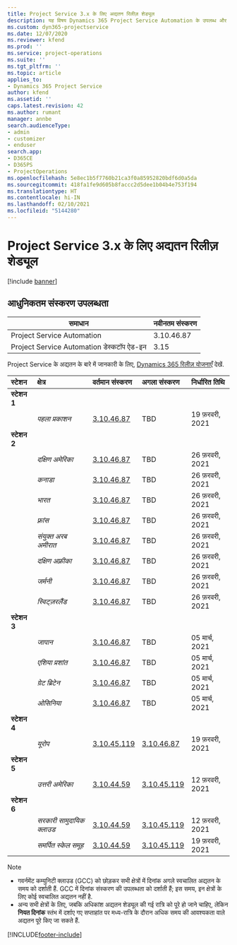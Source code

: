 ```yaml
---
title: Project Service 3.x के लिए अद्यतन रिलीज़ शेड्यूल
description: यह विषय Dynamics 365 Project Service Automation के उपलब्ध और आगामी रिलीज़ के बारे में जानकारी प्रदान करता है.
ms.custom: dyn365-projectservice
ms.date: 12/07/2020
ms.reviewer: kfend
ms.prod: ''
ms.service: project-operations
ms.suite: ''
ms.tgt_pltfrm: ''
ms.topic: article
applies_to:
- Dynamics 365 Project Service
author: kfend
ms.assetid: ''
caps.latest.revision: 42
ms.author: rumant
manager: annbe
search.audienceType:
- admin
- customizer
- enduser
search.app:
- D365CE
- D365PS
- ProjectOperations
ms.openlocfilehash: 5e8ec1b5f7760b21ca3f0a85952820bdf6d0a5da
ms.sourcegitcommit: 418fa1fe9d605b8faccc2d5dee1b04b4e753f194
ms.translationtype: HT
ms.contentlocale: hi-IN
ms.lasthandoff: 02/10/2021
ms.locfileid: "5144280"
---
```

# <a name="update-release-schedule-for-project-service-3x"></a>Project Service 3.x के लिए अद्यतन रिलीज़ शेड्यूल

[!include [banner](../includes/psa-now-project-operations.md)]

## <a name="latest-version-availability"></a>आधुनिकतम संस्करण उपलब्धता

| समाधान  | नवीनतम संस्करण |
|-------|----|
| Project Service Automation    | 3.10.46.87 |
| Project Service Automation डेस्कटॉप ऐड-इन                | 3.15          |

Project Service के अद्यतन के बारे में जानकारी के लिए, [Dynamics 365 रिलीज़ योजनाएँ](https://docs.microsoft.com/dynamics365/release-plans/) देखें. 

| स्टेशन  | क्षेत्र | वर्तमान संस्करण | अगला संस्करण |  निर्धारित तिथि
| :---   | :---   | :---   | :---   |:---   |         
|<strong>स्टेशन 1</strong> | |  |  | |
| | <i>पहला प्रकाशन</i> | [3.10.46.87](whats-new-ur-28-5.md) | TBD | 19 फ़रवरी, 2021
|<strong>स्टेशन 2</strong> | |  |  | |
| | <i>दक्षिण अमेरिका</i> | [3.10.46.87](whats-new-ur-28-5.md) | TBD | 26 फ़रवरी, 2021
| | <i>कनाडा</i> | [3.10.46.87](whats-new-ur-28-5.md) | TBD | 26 फ़रवरी, 2021
| | <i>भारत</i> | [3.10.46.87](whats-new-ur-28-5.md) | TBD | 26 फ़रवरी, 2021
| | <i>फ़्रांस</i> | [3.10.46.87](whats-new-ur-28-5.md) | TBD | 26 फ़रवरी, 2021
| | <i>संयुक्त अरब अमीरात</i> | [3.10.46.87](whats-new-ur-28-5.md) | TBD | 26 फ़रवरी, 2021
| | <i>दक्षिण अफ़्रीका</i> | [3.10.46.87](whats-new-ur-28-5.md) | TBD | 26 फ़रवरी, 2021
| | <i>जर्मनी</i> | [3.10.46.87](whats-new-ur-28-5.md) | TBD | 26 फ़रवरी, 2021
| | <i>स्विट्ज़रलैंड</i> | [3.10.46.87](whats-new-ur-28-5.md) | TBD | 26 फ़रवरी, 2021
|<strong>स्टेशन 3</strong> | |  |  | |
| | <i>जापान</i> | [3.10.46.87](whats-new-ur-28-5.md) | TBD | 05 मार्च, 2021
| | <i>एशिया प्रशांत</i> | [3.10.46.87](whats-new-ur-28-5.md) | TBD | 05 मार्च, 2021
| | <i>ग्रेट ब्रिटेन</i> | [3.10.46.87](whats-new-ur-28-5.md) | TBD | 05 मार्च, 2021
| | <i>ओसिनिया</i> | [3.10.46.87](whats-new-ur-28-5.md) | TBD | 05 मार्च, 2021
|<strong>स्टेशन 4</strong> | |  |  | |
| | <i>यूरोप</i> | [3.10.45.119](whats-new-ur-27-5.md) | [3.10.46.87](whats-new-ur-28-5.md) | 19 फ़रवरी, 2021
|<strong>स्टेशन 5</strong> | |  |  | |
| | <i>उत्तरी अमेरिका</i> | [3.10.44.59](whats-new-ur-26.md) | [3.10.45.119](whats-new-ur-27-5.md) | 12 फ़रवरी, 2021
|<strong>स्टेशन 6</strong> | |  |  | |
| | <i>सरकारी सामुदायिक क्लाउड</i> | [3.10.44.59](whats-new-ur-26.md) | [3.10.45.119](whats-new-ur-27-5.md) | 12 फ़रवरी, 2021
| | <i>समर्पित स्केल समूह</i> | [3.10.44.59](whats-new-ur-26.md) | [3.10.45.119](whats-new-ur-27-5.md) | 19 फ़रवरी, 2021

>[!Note]
> - गवर्नमेंट कम्युनिटी क्लाउड (GCC) को छोड़कर सभी क्षेत्रों में दिनांक अगले स्वचालित अद्यतन के समय को दर्शाती हैं. GCC में दिनांक संस्करण की उपलब्धता को दर्शाती हैं; इस समय, इन क्षेत्रों के लिए कोई स्वचालित अद्यतन नहीं है.
> - अन्य सभी क्षेत्रों के लिए, जबकि अधिकांश अद्यतन शेड्यूल की गई रात्रि को पूरे हो जाने चाहिए, लेकिन **नियत दिनांक** स्तंभ में दर्शाए गए सप्ताहांत पर मध्य-रात्रि के दौरान अधिक समय की आवश्यकता वाले अद्यतन पूरे किए जा सकते हैं.


[!INCLUDE[footer-include](../includes/footer-banner.md)]